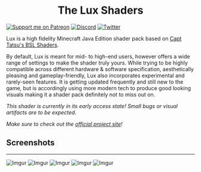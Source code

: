 <h1 align="center">The Lux Shaders</h1>

[![Support me on Patreon](https://img.shields.io/endpoint.svg?url=https%3A%2F%2Fshieldsio-patreon.vercel.app%2Fapi%3Fusername%3DTechTheDev%26type%3Dpatrons&style=flat)](https://patreon.com/techthedev)
[![Discord](https://img.shields.io/discord/853294489636831242.svg?logo=discord&logoColor=white&logoWidth=20&labelColor=7289DA&label=Discord)](https://discord.gg/eZ6GpXQXGC)
[![Twitter](https://img.shields.io/twitter/follow/TheRealTechDev?color=dark&label=Follow&logoColor=dark)](https://twitter.com/TheRealTechDev)

Lux is a high fidelity Minecraft Java Edition shader pack based on [Capt Tatsu's BSL Shaders](https://bitslablab.com "Takes you to the BSL Website").

By default, Lux is meant for mid- to high-end users, however offers a wide range of settings to make the shader truly yours. While trying to be highly compatible across different hardware & software specification, aesthetically pleasing and gameplay-friendly, Lux also incorporates experimental and rarely-seen features.
It is getting updated frequently and still new to the game, but is accordingly using more modern tech to produce good looking visuals making it a shader pack definitely not to miss out on.

*This shader is currently in its early access state! Small bugs or visual artifacts are to be expected.*

*Make sure to check out the [official project site](https://techdevongithub.github.io/Lux/)!*

## Screenshots
---
![Imgur](https://i.imgur.com/x83wJkE.jpg)
![Imgur](https://i.imgur.com/Ovm4Rg6.jpg)
![Imgur](https://i.imgur.com/QRhe50u.jpg)
![Imgur](https://i.imgur.com/mPRPvJJ.jpg)
![Imgur](https://i.imgur.com/cjsKjuD.jpg)
